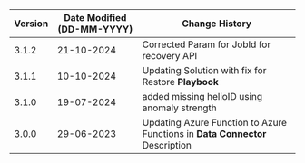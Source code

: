 | **Version** | **Date Modified (DD-MM-YYYY)** | **Change History**                          									|
|-------------|--------------------------------|--------------------------------------------------------------------------------|
| 3.1.2       | 21-10-2024                     | Corrected Param for JobId for recovery API 									|
| 3.1.1       | 10-10-2024                     | Updating Solution with fix for Restore **Playbook**   							|
| 3.1.0       | 19-07-2024                     | added missing helioID using anomaly strength   								|
| 3.0.0       | 29-06-2023                     | Updating Azure Function to Azure Functions in **Data Connector** Description   | 
